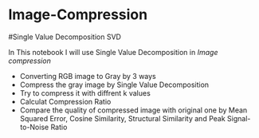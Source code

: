 # Image-Compression
#Single Value Decomposition SVD

In This notebook I will use Single Value Decomposition in *Image compression*

* Converting RGB image to Gray by 3 ways
* Compress the gray image by Single Value Decomposition
* Try to compress it with diffrent k values
* Calculat Compression Ratio
* Compare the quality of compressed image with original one by Mean Squared Error, Cosine Similarity, Structural Similarity and Peak Signal-to-Noise Ratio

